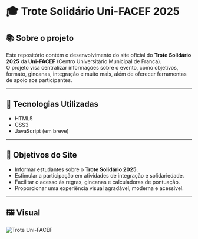 # 🎓 Trote Solidário Uni-FACEF 2025

## 📚 Sobre o projeto

Este repositório contém o desenvolvimento do site oficial do **Trote Solidário 2025** da **Uni-FACEF** (Centro Universitário Municipal de Franca).  
O projeto visa centralizar informações sobre o evento, como objetivos, formato, gincanas, integração e muito mais, além de oferecer ferramentas de apoio aos participantes.

---

## 🚀 Tecnologias Utilizadas

- HTML5
- CSS3
- JavaScript (em breve)

---

## 🎯 Objetivos do Site

- Informar estudantes sobre o **Trote Solidário 2025**.
- Estimular a participação em atividades de integração e solidariedade.
- Facilitar o acesso às regras, gincanas e calculadoras de pontuação.
- Proporcionar uma experiência visual agradável, moderna e acessível.

---

## 🖼️ Visual

![Trote Uni-FACEF](C:\Users\victo\Documents\projetojeto\images\trote.jpg)
